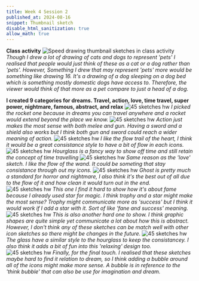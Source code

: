 ```yaml
---
title: Week 4 Session 2
published_at: 2024-08-16
snippet: Thumbnail sketch
disable_html_sanitization: true
allow_math: true
---
```


**Class activity**
![Speed drawing thumbnail sketches in class activity](Pets_Icons_Sketch.png)
*Though I drew a lot of drawing of cats and dogs to represent 'pets' I realised that people would just think of these as a cat or a dog rather than 'pets'. However, Something I drew that may represent 'pets' more would be something like drawing 16. It's a drawing of a dog sleeping on a dog bed which is something mostly domestic dogs have access to. Therefore, the viewer would think of that more as a pet compare to just a head of a dog.*

**I created 9 categories for dreams. Travel, action, love, time travel, super power, nightmare, famous, abstract, and relax**
![45 sketches hw](45_Icons_Sketches.jpg)
*I picked the rocket one because in dreams you can travel anywhere and a rocket would extend beyond the place we know.*
![45 sketches hw](45_Icons_Sketches2.jpg)
*Action just makes the most sense with both melee and gun. Having a sword and a shield also works but I think both gun and sword could reach a wider meaning of action.*
![45 sketches hw](45_Icons_Sketches3.jpg)
*I like the flow trail of the heart, I think it would be a great consistance style to have a bit of flow in each icons.*
![45 sketches hw](45_Icons_Sketches4.jpg)
*Hourglass is a fancy way to show off time and still retain the concept of time travelling*
![45 sketches hw](45_Icons_Sketches5.jpg)
*Same reason as the 'love' sketch. I like the flow of the wand. It could be someting that stay consistance through out my icons.*
![45 sketches hw](45_Icons_Sketches6.jpg)
*Ghost is pretty much a standard for horror and nightmare, I also think it's the best out of all due to the flow of it and how clean it would turn out in the end.*
![45 sketches hw](45_Icons_Sketches7.jpg)
*This one I find it hard to show how it's about fame because I already used star for magic. I think trophy and a star might make the most sense? Trophy might communicate more as 'success' but I think it would work if I add a star with it. Sort of like 'fane and success' meaning.*
![45 sketches hw](45_Icons_Sketches8.jpg)
*This is also another hard one to show. I think graphic shapes are quite simple yet communicate a lot about how this is abstract. However, I don't think any of these sketches can be match well with other icon sketches so there might be changes in the future.*
![45 sketches hw](45_Icons_Sketches9.jpg)
*The glass have a similar style to the hourglass to keep the consistancey. I also think it adds a bit of fun into this 'relaxing' design too.*
![45 sketches hw](45_Icons_Sketches10.jpg)
*Finally, for the final touch. I realised that these sketches maybe hard to find it relation to dream, so I think adding a bubble around all of the icons might make more sense. A bubble is in reference to the 'think bubble' that can also be use for imagination and dream.*